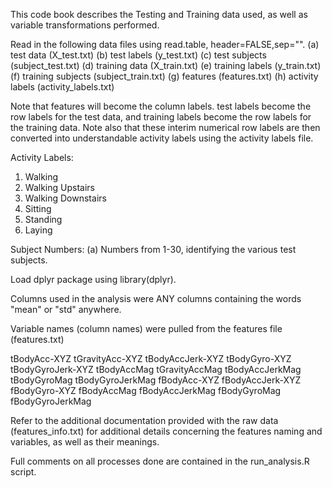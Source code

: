 This code book describes the Testing and Training data used, as well as
variable transformations performed.

Read in the following data files using read.table, header=FALSE,sep="".
(a) test data (X_test.txt)
(b) test labels (y_test.txt)
(c) test subjects (subject_test.txt)
(d) training data (X_train.txt)
(e) training labels (y_train.txt)
(f) training subjects (subject_train.txt)
(g) features (features.txt)
(h) activity labels (activity_labels.txt)

Note that features will become the column labels.
test labels become the row labels for the test data, and training labels become the row labels
for the training data.
Note also that these interim numerical row labels are then converted into understandable activity labels using the activity labels file.

Activity Labels:
1. Walking
2. Walking Upstairs
3. Walking Downstairs
4. Sitting
5. Standing
6. Laying

Subject Numbers:
(a) Numbers from 1-30, identifying the various test subjects.

Load dplyr package using library(dplyr).

Columns used in the analysis were ANY columns containing the words "mean" or "std" anywhere.

Variable names (column names) were pulled from the features file (features.txt)

tBodyAcc-XYZ
tGravityAcc-XYZ
tBodyAccJerk-XYZ
tBodyGyro-XYZ
tBodyGyroJerk-XYZ
tBodyAccMag
tGravityAccMag
tBodyAccJerkMag
tBodyGyroMag
tBodyGyroJerkMag
fBodyAcc-XYZ
fBodyAccJerk-XYZ
fBodyGyro-XYZ
fBodyAccMag
fBodyAccJerkMag
fBodyGyroMag
fBodyGyroJerkMag

Refer to the additional documentation provided with the raw data (features_info.txt) for
additional details concerning the features naming and variables, as well as their meanings.

Full comments on all processes done are contained in the run_analysis.R script.


